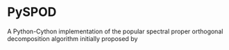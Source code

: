 # PySPOD
A Python-Cython implementation of the popular spectral proper orthogonal decomposition algorithm initially proposed by  
